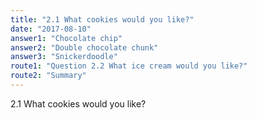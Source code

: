 ```yaml
---
title: "2.1 What cookies would you like?"
date: "2017-08-10"
answer1: "Chocolate chip"
answer2: "Double chocolate chunk"
answer3: "Snickerdoodle"
route1: "Question 2.2 What ice cream would you like?"
route2: "Summary"
---
```


2.1 What cookies would you like?
